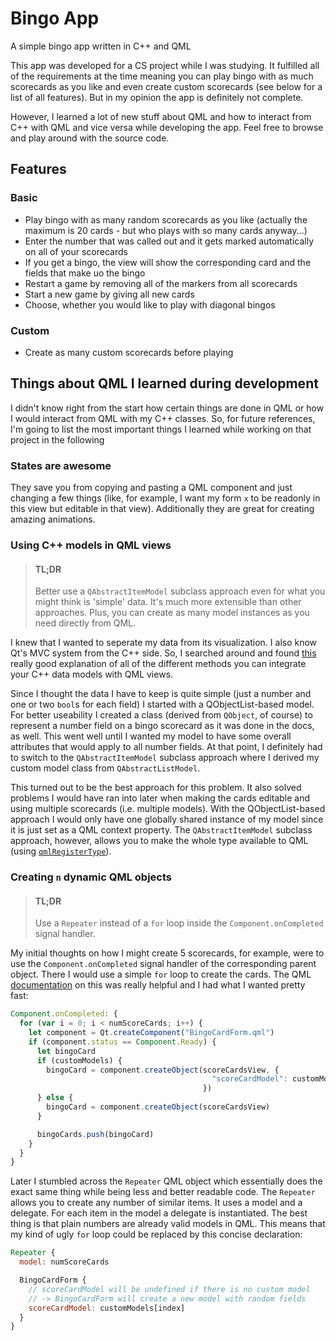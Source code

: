 # Bingo App
A simple bingo app written in C++ and QML

This app was developed for a CS project while I was studying. 
It fulfilled all of the requirements at the time meaning you can play bingo with as much scorecards as you like and even create custom scorecards (see below for a list of all features). 
But in my opinion the app is definitely not complete.

However, I learned a lot of new stuff about QML and how to interact from C++ with QML and vice versa while developing the app. 
Feel free to browse and play around with the source code. 

## Features
### Basic
* Play bingo with as many random scorecards as you like (actually the maximum is 20 cards - but who plays with so many cards anyway...)
* Enter the number that was called out and it gets marked automatically on all of your scorecards
* If you get a bingo, the view will show the corresponding card and the fields that make uo the bingo
* Restart a game by removing all of the markers from all scorecards
* Start a new game by giving all new cards
* Choose, whether you would like to play with diagonal bingos
### Custom
* Create as many custom scorecards before playing

## Things about QML I learned during development
I didn't know right from the start how certain things are done in QML or how I would interact from QML with my C++ classes.
So, for future references, I'm going to list the most important things I learned while working on that project in the following

### States are awesome
They save you from copying and pasting a QML component and just changing a few things (like, for example, I want my form `x` to be readonly in this view but editable in that view).
Additionally they are great for creating amazing animations.

### Using C++ models in QML views
> #### TL;DR
> Better use a `QAbstractItemModel` subclass approach even for what you might think is 'simple' data. 
> It's much more extensible than other approaches.
> Plus, you can create as many model instances as you need directly from QML.

I knew that I wanted to seperate my data from its visualization. 
I also know Qt's MVC system from the C++ side.
So, I searched around and found [this](https://doc.qt.io/qt-5/qtquick-modelviewsdata-cppmodels.html) really good explanation of all of the different methods you can integrate your C++ data models with QML views.

Since I thought the data I have to keep is quite simple (just a number and one or two `bool`s for each field) I started with a QObjectList-based model. 
For better useability I created a class (derived from `QObject`, of course) to represent a number field on a bingo scorecard as it was done in the docs, as well.
This went well until I wanted my model to have some overall attributes that would apply to all number fields.
At that point, I definitely had to switch to the `QAbstractItemModel` subclass approach where I derived my custom model class from `QAbstractListModel`.

This turned out to be the best approach for this problem.
 It also solved problems I would have ran into later when making the cards editable and using multiple scorecards (i.e. multiple models).
With the QObjectList-based approach I would only have one globally shared instance of my model since it is just set as a QML context property.
The `QAbstractItemModel` subclass approach, however, allows you to make the whole type available to QML (using [`qmlRegisterType`](https://doc.qt.io/qt-5/qtqml-cppintegration-definetypes.html#registering-c-types-with-the-qml-type-system)).

### Creating `n` dynamic QML objects 
> #### TL;DR
> Use a `Repeater` instead of a `for` loop inside the `Component.onCompleted` signal handler.

My initial thoughts on how I might create 5 scorecards, for example, were to use the `Component.onCompleted` signal handler of the corresponding parent object. 
There I would use a simple `for` loop to create the cards. 
The QML [documentation](https://doc.qt.io/qt-5/qtqml-javascript-dynamicobjectcreation.html) on this was really helpful and I had what I wanted pretty fast:
```qml
Component.onCompleted: {
  for (var i = 0; i < numScoreCards; i++) {
    let component = Qt.createComponent("BingoCardForm.qml")
    if (component.status == Component.Ready) {
      let bingoCard
      if (customModels) {
        bingoCard = component.createObject(scoreCardsView, {
                                             "scoreCardModel": customModels[i]
                                           })
      } else {
        bingoCard = component.createObject(scoreCardsView)
      }

      bingoCards.push(bingoCard)
    }
  }
}
```
Later I stumbled across the `Repeater` QML object which essentially does the exact same thing while being less and better readable code. 
The `Repeater` allows you to create any number of similar items. 
It uses a model and a delegate. 
For each item in the model a delegate is instantiated. 
The best thing is that plain numbers are already valid models in QML. 
This means that my kind of ugly `for` loop could be replaced by this concise declaration:
```qml
Repeater {
  model: numScoreCards

  BingoCardForm {
    // scoreCardModel will be undefined if there is no custom model
    // -> BingoCardForm will create a new model with random fields
    scoreCardModel: customModels[index]
  }
}
```
